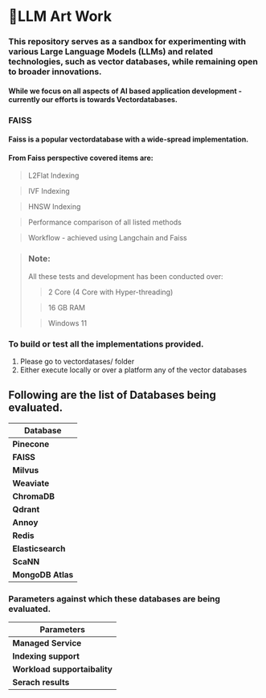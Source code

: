 # 🚀LLM Art Work

### This repository serves as a sandbox for experimenting with various Large Language Models (LLMs) and related technologies, such as vector databases, while remaining open to broader innovations.

#### While we focus on all aspects of AI based application development - currently our efforts is towards Vectordatabases.

### FAISS 

#### Faiss is a popular vectordatabase with a wide-spread implementation.
#### From Faiss perspective covered items are:
> L2Flat Indexing

> IVF Indexing

> HNSW Indexing

> Performance comparison of all listed methods

> Workflow - achieved using Langchain and Faiss


> ### Note:
> All these tests and development has been conducted over:
>> 2 Core (4 Core with Hyper-threading)
> 
>> 16 GB RAM
> 
>> Windows 11


### To build or test all the implementations provided. 
1. Please go to vectordatases/ folder
2. Either execute locally or over a platform any of the vector databases

## Following are the list of Databases being evaluated.
| **Database**      |
|-------------------|
| **Pinecone**      | 
| **FAISS**         |
| **Milvus**        |
| **Weaviate**      |
| **ChromaDB**      |
| **Qdrant**        |
| **Annoy**         |
| **Redis**         |
| **Elasticsearch** |
| **ScaNN**         |
| **MongoDB Atlas** |


### Parameters against which these databases are being evaluated.
| **Parameters**               |
|------------------------------|
| **Managed Service**          |
| **Indexing support**         |
| **Workload supportaibality** |
| **Serach results**           |
